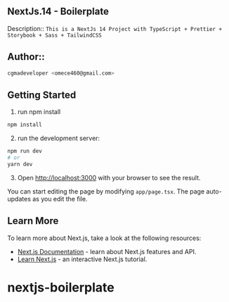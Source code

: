 ## NextJs.14 - Boilerplate
  Description:: ```This is a NextJs 14 Project with TypeScript + Prettier + Storybook + Sass + TailwindCSS```

## Author:: 
```bash
cgmadeveloper <omece460@gmail.com>
```

## Getting Started

1. run npm install

```bash
npm install
```

2. run the development server:

```bash
npm run dev
# or
yarn dev
```

3. Open [http://localhost:3000](http://localhost:3000) with your browser to see the result.

You can start editing the page by modifying `app/page.tsx`. The page auto-updates as you edit the file.

## Learn More

To learn more about Next.js, take a look at the following resources:

- [Next.js Documentation](https://nextjs.org/docs) - learn about Next.js features and API.
- [Learn Next.js](https://nextjs.org/learn) - an interactive Next.js tutorial.


# nextjs-boilerplate
